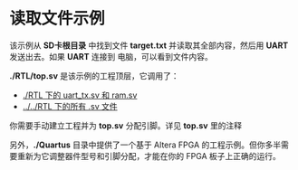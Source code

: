 读取文件示例
===========================

该示例从 **SD卡根目录** 中找到文件 **target.txt** 并读取其全部内容，然后用 **UART** 发送出去。如果 **UART** 连接到 电脑，可以看到文件内容。

**./RTL/top.sv** 是该示例的工程顶层，它调用了：
* [./RTL 下的 uart_tx.sv 和 ram.sv](https://github.com/WangXuan95/sdcard-reader/blob/master/examples/ReadFile/RTL "./RTL 下的 uart_tx.sv 和 ram.sv")
* [../../RTL 下的所有 .sv 文件](https://github.com/WangXuan95/sdcard-reader/blob/master/RTL "../../RTL 下的所有 .sv 文件")

你需要手动建立工程并为 **top.sv** 分配引脚。详见 **top.sv** 里的注释

另外，**./Quartus** 目录中提供了一个基于 Altera FPGA 的工程示例。但你多半需要重新为它调整器件型号和引脚分配，才能在你的 FPGA 板子上正确的运行。
